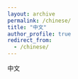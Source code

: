 ```yaml
---
layout: archive
permalink: /chinese/
title: "中文"
author_profile: true
redirect_from:
  - /chinese/
---
```


中文
